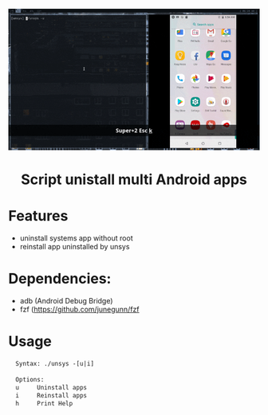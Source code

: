 
<p align="center">
    <img src="./gif/demo.gif" alt="Material Bread logo">
</p>

<h1 align="center" >Script unistall multi Android apps</h1>

# Features
- uninstall systems app without root
- reinstall app uninstalled by unsys

# Dependencies:
- adb (Android Debug Bridge)
- fzf (https://github.com/junegunn/fzf

# Usage
```
  Syntax: ./unsys -[u|i]

  Options:
  u     Uninstall apps
  i     Reinstall apps
  h     Print Help
```
